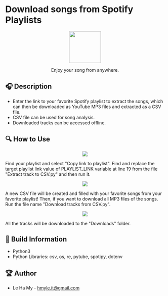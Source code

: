 # Download songs from Spotify Playlists
<p align="center">
  <img width="100" src="https://cdn-icons-png.flaticon.com/512/8560/8560446.png">
</p>
<p align="center">Enjoy your song from anywhere.</p>


## 🎧 Description
 - Enter the link to your favorite Spotify playlist to extract the songs, which can then be downloaded as YouTube MP3 files and extracted as a CSV file.
 - CSV file can be used for song analysis.
 - Downloaded tracks can be accessed offline.

## 🔍 How to Use
<p align="center"> 
<img src= 'https://github.com/hmyle/Download-songs-from-Spotify-Playlists/assets/116583355/6f33cdef-3cbd-46a5-99a6-ff2cd0d6f0c9'>
</p>

Find your playlist and select "Copy link to playlist". Find and replace the target playlist link value of PLAYLIST_LINK variable at line 19 from the file "Extract track to CSV.py" and then run it.

<p align="center"> 
<img src = 'https://github.com/hmyle/Download-songs-from-Spotify-Playlists/assets/116583355/15732a8b-d46c-4855-9e97-88e2a7871b7f'>
</p>

A new CSV file will be created and filled with your favorite songs from your favorite playlist! Then, if you want to download all MP3 files of the songs. Run the file name "Download tracks from CSV.py".

<p align="center"> 
<img src = 'https://github.com/hmyle/Download-songs-from-Spotify-Playlists/assets/116583355/cf3e1db5-9e3b-4362-9b1c-1e3e931c2672'>
</p>

All the tracks will be downloaded to the "Downloads" folder.

## 🔧 Build Information
 - Python3
 - Python Libraries: csv, os, re, pytube, spotipy, dotenv 

## 🏆 Author
- Le Ha My  - hmyle.it@gmail.com


